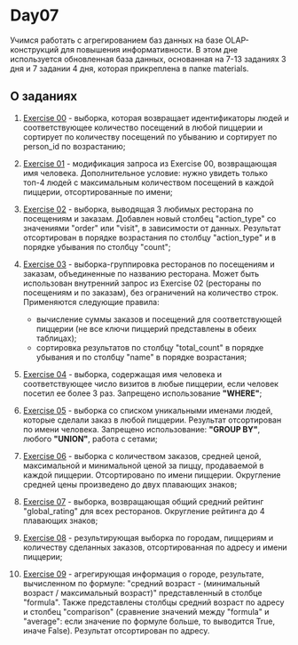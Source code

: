 # Day07

Учимся работать с агрегированием баз данных на базе OLAP-конструкций для повышения информативности. В этом дне используется обновленная база данных, основанная на 7-13 заданиях 3 дня и 7 задании 4 дня, которая прикреплена в папке materials.

## О заданиях

1. [Exercise 00](https://github.com/Shyrasya/SQL-Bootcamp/tree/main/SQL_beginner.Day07/src/ex00) - выборка, которая возвращает идентификаторы людей и соответствующее количество посещений в любой пиццерии и сортирует по количеству посещений по убыванию и сортирует по person_id по возрастанию;

2. [Exercise 01](https://github.com/Shyrasya/SQL-Bootcamp/tree/main/SQL_beginner.Day07/src/ex01) - модификация запроса из Exercise 00, возвращающая имя человека. Дополнительное условие: нужно увидеть только топ-4 людей с максимальным количеством посещений в каждой пиццерии, отсортированные по имени;

3. [Exercise 02](https://github.com/Shyrasya/SQL-Bootcamp/tree/main/SQL_beginner.Day07/src/ex02) - выборка, выводящая 3 любимых ресторана по посещениям и заказам. Добавлен новый столбец "action_type" со значениями "order" или "visit", в зависимости от данных. Результат отсортирован в порядке возрастания по столбцу "action_type" и в порядке убывания по столбцу "count";

4. [Exercise 03](https://github.com/Shyrasya/SQL-Bootcamp/tree/main/SQL_beginner.Day07/src/ex03) - выборка-группировка ресторанов по посещениям и заказам, объединенные по названию ресторана. Может быть использован внутренний запрос из Exercise 02 (рестораны по посещениям и по заказам), без ограничений на количество строк. Применяются следующие правила:
	* вычисление суммы заказов и посещений для соответствующей пиццерии (не все ключи пиццерий представлены в обеих таблицах);
	* сортировка результатов по столбцу "total_count" в порядке убывания и по столбцу "name" в порядке возрастания;

5. [Exercise 04](https://github.com/Shyrasya/SQL-Bootcamp/tree/main/SQL_beginner.Day07/src/ex04) - выборка, содержащая имя человека и соответствующее число визитов в любые пиццерии, если человек посетил ее более 3 раз. Запрещено использование **"WHERE"**;

6. [Exercise 05](https://github.com/Shyrasya/SQL-Bootcamp/tree/main/SQL_beginner.Day07/src/ex05) - выборка со списком уникальными именами людей, которые сделали заказ в любой пиццерии. Результат отсортирован по имени человека. Запрещено использование: **"GROUP BY"**, любого **"UNION"**, работа с сетами;

7. [Exercise 06](https://github.com/Shyrasya/SQL-Bootcamp/tree/main/SQL_beginner.Day07/src/ex06) - выборка с количеством заказов, средней ценой, максимальной и минимальной ценой за пиццу, продаваемой в каждой пиццерии. Отсортировано по имени пиццерии. Округление средней цены произведено до двух плавающих знаков;

8. [Exercise 07](https://github.com/Shyrasya/SQL-Bootcamp/tree/main/SQL_beginner.Day07/src/ex07) - выборка, возвращающая общий средний рейтинг "global_rating" для всех ресторанов. Округление рейтинга до 4 плавающих знаков;

9. [Exercise 08](https://github.com/Shyrasya/SQL-Bootcamp/tree/main/SQL_beginner.Day07/src/ex08) - результирующая выборка по городам, пиццериям и количеству сделанных заказов, отсортированная по адресу и имени пиццерии;

9. [Exercise 09](https://github.com/Shyrasya/SQL-Bootcamp/tree/main/SQL_beginner.Day07/src/ex09) - агрегирующая информация о городе, результате, вычисленном по формуле: "средний возраст - (минимальный возраст / максимальный возраст)" представленный в столбце "formula". Также представлены столбцы средний возраст по адресу и столбец "comparison" (сравнение значений между "formula" и "average": если значение по формуле больше, то выводится True, иначе False). Результат отсортирован по адресу. 